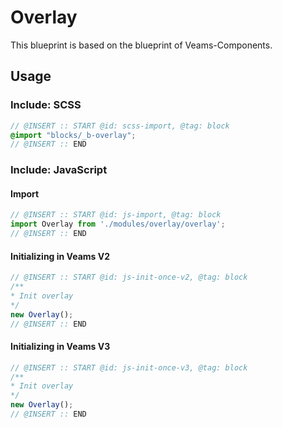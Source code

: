# Overlay

This blueprint is based on the blueprint of Veams-Components.

## Usage

### Include: SCSS

``` scss
// @INSERT :: START @id: scss-import, @tag: block
@import "blocks/_b-overlay";
// @INSERT :: END
```

### Include: JavaScript

#### Import
``` js
// @INSERT :: START @id: js-import, @tag: block
import Overlay from './modules/overlay/overlay';
// @INSERT :: END
```

#### Initializing in Veams V2
``` js
// @INSERT :: START @id: js-init-once-v2, @tag: block
/**
* Init overlay
*/
new Overlay();
// @INSERT :: END
```

#### Initializing in Veams V3
``` js
// @INSERT :: START @id: js-init-once-v3, @tag: block
/**
* Init overlay
*/
new Overlay();
// @INSERT :: END
```
